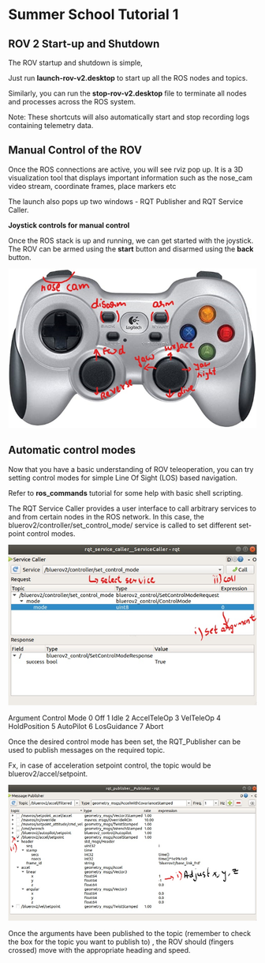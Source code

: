 # Summer School Tutorial 1 #

## ROV 2 Start-up and Shutdown ##

The ROV startup and shutdown is simple, 

Just run **launch-rov-v2.desktop** to start up all the ROS nodes and topics.

Similarly, you can run the **stop-rov-v2.desktop** file to terminate all nodes and processes across the ROS system.

Note: These shortcuts will also automatically start and stop recording logs containing telemetry data.

## Manual Control of the ROV ##

Once the ROS connections are active, you will see rviz pop up. It is a 3D visualization tool that displays important information such as the nose_cam video stream, coordinate frames, place markers etc

The launch also pops up two windows - RQT Publisher and RQT Service Caller.

**Joystick controls for manual control**

Once the ROS stack is up and running, we can get started with the joystick. The ROV can be armed using the **start** button and disarmed using the **back** button.

<p align="center">
  <img src="doc/imgs/joystick.jpg">
</p>

## Automatic control modes ##

Now that you have a basic understanding of ROV teleoperation, you can try setting control modes for simple Line Of Sight (LOS) based navigation. 

Refer to **ros_commands** tutorial for some help with basic shell scripting. 

The RQT Service Caller provides a user interface to call arbitrary services to and from certain nodes in the ROS network. In this case, the bluerov2/controller/set_control_mode/ service is called to set different set-point control modes.

<p align="center">
  <img src="doc/imgs/rqt_service.jpg">
</p>


Argument Control Mode
   0         Off
   1         Idle
   2         AccelTeleOp
   3         VelTeleOp
   4         HoldPosition
   5         AutoPilot
   6         LosGuidance
   7         Abort


Once the desired control mode has been set, the RQT_Publisher can be used to publish messages on the required topic. 

Fx, in case of acceleration setpoint control, the topic would be bluerov2/accel/setpoint.

<p align="center">
  <img src="doc/imgs/rqt_publisher.jpg">
</p>

Once the arguments have been published to the topic (remember to check the box for the topic you want to publish to) , the ROV should (fingers crossed) move with the appropriate heading and speed.


